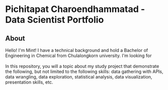 # Pichitapat Charoendhammatad - Data Scientist Portfolio
## About
Hello!  I'm Mint! I have a technical background and hold a Bachelor of Engineering in Chemical from Chulalongkorn university. I'm looking for  \
\
In this repository, you will a topic about my study project that demonstrate the following, but not limited to the following skills: 
data gathering with APIs, data wrangling, data exploration, statistical analysis, data visualization, presentation skills, etc.
